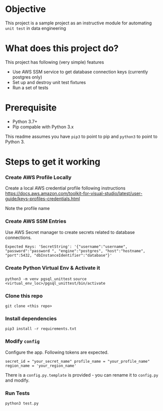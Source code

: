 # Objective

This project is a sample project as an instructive module for automating `unit test` in data engineering


# What does this project do?

This project has following (very simple) features

- Use AWS SSM service to get database connection keys (currently postgres only)
- Set up and destroy unit test fixtures
- Run a set of tests

# Prerequisite

- Python 3.7+
- Pip compable with Python 3.x

This readme assumes you have `pip3` to point to pip and `python3` to point to Python 3.

# Steps to get it working


### Create AWS Profile Locally

Create a local AWS credential profile following instructions
https://docs.aws.amazon.com/toolkit-for-visual-studio/latest/user-guide/keys-profiles-credentials.html

Note the profile name  


### Create AWS SSM Entries
Use AWS Secret manager to create secrets related to database connections.

  `Expected Keys:
  'SecretString': '{"username":"username",
                       "password":"password ",
                       "engine":"postgres",
                       "host":"hostname",
                       "port":5432,
                       "dbInstanceIdentifier":"database"}'`



### Create Python Virtual Env & Activate it

`python3 -m venv pgsql_unittest`
`source <virtual_env_loc>/pgsql_unittest/bin/activate`

### Clone this repo

`git clone <this repo>`

### Install dependencies

`pip3 install -r requirements.txt`

### Modify `config`

Configure the app. Following tokens are expected.

`secret_id = "your_secret_name"
profile_name = "your_profile_name"
region_name = 'your_region_name'`

There is a `config.py.template` is provided - you can rename it to `config.py` and modify.

### Run Tests

`python3 test.py`

